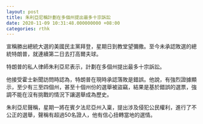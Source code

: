 ```yaml
---
layout: post
title: 朱利亞尼稱計劃在多個州提出最多十宗訴訟
date: 2020-11-09 10:31:48.000000000 +08:00
categories: rthk
---
```


宣稱勝出總統大選的美國民主黨拜登，星期日到教堂望彌撒。至今未承認敗選的總統特朗普，就連續第二日去打高爾夫球。

特朗普的私人律師朱利亞尼表示，計劃在多個州提出最多十宗訴訟。

他接受霍士新聞訪問時認為，特朗普在現時承認落敗是錯誤。他說，有強烈證據顯示，至少有三至四個州，甚至十個州份的選舉被盜竊，結果是基於錯誤的選票，強調不能在沒有挑戰的情況下讓選舉成為歷史。

朱利亞尼聲稱，星期一將在賓夕法尼亞州入稟，提出涉及侵犯公民權利，進行了不公正的選舉，聲稱有超過50名證人，他有信心扭轉當地的選情。
